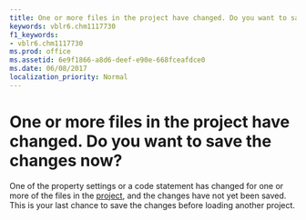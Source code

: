 ```yaml
---
title: One or more files in the project have changed. Do you want to save the changes now?
keywords: vblr6.chm1117730
f1_keywords:
- vblr6.chm1117730
ms.prod: office
ms.assetid: 6e9f1866-a8d6-deef-e90e-668fceafdce0
ms.date: 06/08/2017
localization_priority: Normal
---
```



# One or more files in the project have changed. Do you want to save the changes now?

One of the property settings or a code statement has changed for one or more of the files in the [project](../../Glossary/vbe-glossary.md#project), and the changes have not yet been saved. This is your last chance to save the changes before loading another project.


